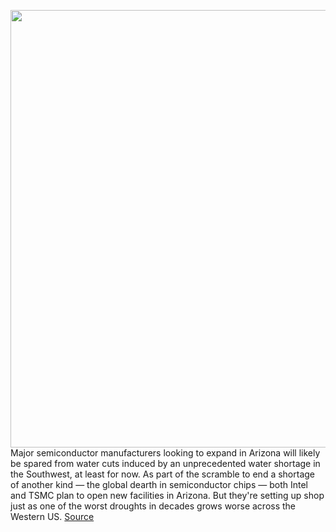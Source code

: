 <img src='https://cdn.vox-cdn.com/thumbor/f22mpGO-6-MCKNX0GpMglO6PGFo=/0x0:5000x3331/1200x800/filters:focal(2100x1266:2900x2066)/cdn.vox-cdn.com/uploads/chorus_image/image/69741648/1233861592.0.jpg' width='700px' /><br/>
Major semiconductor manufacturers looking to expand in Arizona will likely be spared from water cuts induced by an unprecedented water shortage in the Southwest, at least for now. As part of the scramble to end a shortage of another kind — the global dearth in semiconductor chips — both Intel and TSMC plan to open new facilities in Arizona. But they're setting up shop just as one of the worst droughts in decades grows worse across the Western US.
<a href='https://www.theverge.com/22628925/water-semiconductor-shortage-arizona-drought'> Source <a/>
